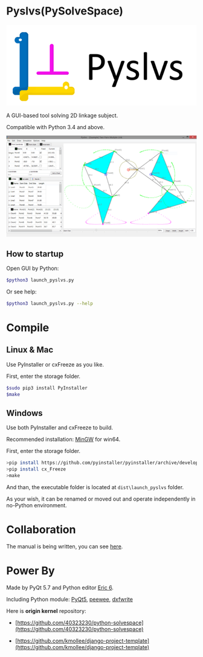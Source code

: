 Pyslvs(PySolveSpace)
===

![](icons/title.png)

A GUI-based tool solving 2D linkage subject.

Compatible with Python 3.4 and above.

![](icons/cover.png)

How to startup
---

Open GUI by Python:

```bash
$python3 launch_pyslvs.py
```

Or see help:

```bash
$python3 launch_pyslvs.py --help
```

Compile
===

Linux & Mac
---

Use PyInstaller or cxFreeze as you like.

First, enter the storage folder.

```bash
$sudo pip3 install PyInstaller
$make
```

Windows
---

Use both PyInstaller and cxFreeze to build.

Recommended installation: [MinGW](https://sourceforge.net/projects/mingw-w64/files/latest/download?source=files) for win64.

First, enter the storage folder.

```bash
>pip install https://github.com/pyinstaller/pyinstaller/archive/develop.zip
>pip install cx_Freeze
>make
```

And than, the executable folder is located at `dist\launch_pyslvs` folder.

As your wish, it can be renamed or moved out and operate independently in no-Python environment.

Collaboration
===

The manual is being written, you can see [here](https://github.com/40323230/Pyslvs-manual/).

Power By
===

Made by PyQt 5.7 and Python editor [Eric 6](http://eric-ide.python-projects.org/).

Including Python module: [PyQt5](http://doc.qt.io/qt-5/index.html), [peewee](http://docs.peewee-orm.com/en/latest/), [dxfwrite](https://pypi.python.org/pypi/dxfwrite/)

Here is **origin kernel** repository:

* [https://github.com/40323230/python-solvespace](https://github.com/40323230/python-solvespace)

* [https://github.com/kmollee/django-project-template](https://github.com/kmollee/django-project-template)
